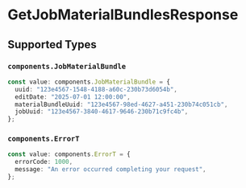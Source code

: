 # GetJobMaterialBundlesResponse


## Supported Types

### `components.JobMaterialBundle`

```typescript
const value: components.JobMaterialBundle = {
  uuid: "123e4567-1548-4188-a60c-230b73d6054b",
  editDate: "2025-07-01 12:00:00",
  materialBundleUuid: "123e4567-98ed-4627-a451-230b74c051cb",
  jobUuid: "123e4567-3840-4617-9646-230b71c9fc4b",
};
```

### `components.ErrorT`

```typescript
const value: components.ErrorT = {
  errorCode: 1000,
  message: "An error occurred completing your request",
};
```

